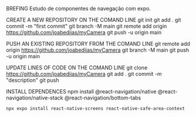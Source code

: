 BREFING 
    Estudo de componentes de navegação com expo.

CREATE A NEW REPOSITORY ON THE COMAND LINE 
    git init 
    git add . 
    git commit -m "first commit" 
    git branch -M main 
    git remote add origin https://github.com/joabediias/myCamera
    git push -u origin main

PUSH AN EXISTING REPOSITORY FROM THE COMAND LINE 
    git remote add origin https://github.com/joabediias/myCamera
    git branch -M main 
    git push -u origin main

UPDATE LINES OF CODE ON THE COMAND LINE 
    git clone https://github.com/joabediias/myCamera
    git add . 
    git commit -m "description" 
    git push

INSTALL DEPENDENCES
    npm install @react-navigation/native @react-navigation/native-stack @react-navigation/bottom-tabs

    npx expo install react-native-screens react-native-safe-area-context